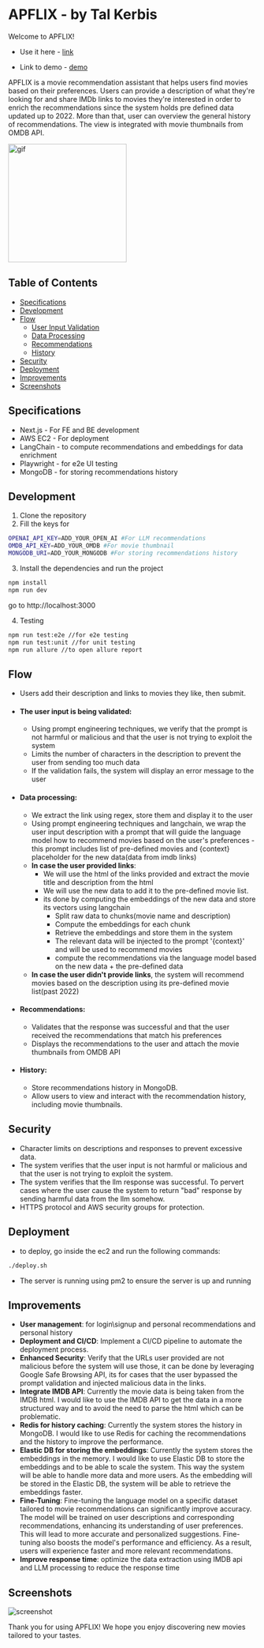 # APFLIX - by Tal Kerbis
Welcome to APFLIX! 

- Use it here - [link](http://www.talkerbis.com)

- Link to demo - [demo](https://app.storylane.io/share/1uozjpd96qh3)



APFLIX is a movie recommendation assistant that helps users find movies based on their preferences. Users can provide a description of what they're looking for and share IMDb links to movies they're interested in order to enrich the recommendations since the system holds pre defined data updated up to 2022.
More than that, user can overview the general history of recommendations.
The view is integrated with movie thumbnails from OMDB API.

<img src="./public/demo.gif" alt="gif" width="240"/>

## Table of Contents
- [Specifications](#Specifications)
- [Development](#Development)
- [Flow](#Flow)
   - [User Input Validation](#User-Input-Validation)
  - [Data Processing](#Data-Processing)
  - [Recommendations](#Recommendations)
  - [History](#History)
- [Security](#Security)
- [Deployment](#Deployment)
- [Improvements](#Improvements)
- [Screenshots](#Screenshots)

## Specifications
- Next.js - For FE and BE development
- AWS EC2 - For deployment
- LangChain - to compute recommendations and embeddings for data enrichment
- Playwright - for e2e UI testing
- MongoDB - for storing recommendations history

## Development
1. Clone the repository 
2. Fill the keys for 
```bash
OPENAI_API_KEY=ADD_YOUR_OPEN_AI #For LLM recommendations
OMDB_API_KEY=ADD_YOUR_OMDB #For movie thumbnail
MONGODB_URI=ADD_YOUR_MONGODB #For storing recommendations history
```
3. Install the dependencies and run the project
```bash
npm install
npm run dev
```
go to http://localhost:3000

4. Testing
```bash
npm run test:e2e //for e2e testing
npm run test:unit //for unit testing
npm run allure //to open allure report
```


## Flow
- Users add their description and links to movies they like, then submit.
- #### **The user input is being validated**:
    - Using prompt engineering techniques, we verify that the prompt is not harmful or malicious and that the user is not trying to exploit the system
    - Limits the number of characters in the description to prevent the user from sending too much data
    - If the validation fails, the system will display an error message to the user
- #### **Data processing**:
    - We extract the link using regex, store them and display it to the user
    - Using prompt engineering techniques and langchain, we wrap the user input description with a prompt that will guide the language model how to recommend movies based on the user's preferences - this prompt includes list of pre-defined movies and {context} placeholder for the new data(data from imdb links)
    - **In case the user provided links**:
        - We will use the html of the links provided and extract the movie title and description from the html
        - We will use the new data to add it to the pre-defined movie list.
        - its done by computing the embeddings of the new data and store its vectors using langchain
            - Split raw data to chunks(movie name and description)
            - Compute the embeddings for each chunk
            - Retrieve the embeddings and store them in the system
            - The relevant data will be injected to the prompt '{context}' and will be used to recommend movies
            - compute the recommendations via the language model based on the new data + the pre-defined data
    - **In case the user didn't provide links**, the system will recommend movies based on the description using its pre-defined movie list(past 2022)
- #### **Recommendations**:
    - Validates that the response was successful and that the user received the recommendations that match his preferences
    - Displays the recommendations to the user and attach the movie thumbnails from OMDB API
- #### **History**:
  - Store recommendations history in MongoDB.
  - Allow users to view and interact with the recommendation history, including movie thumbnails.

## Security
- Character limits on descriptions and responses to prevent excessive data.
- The system verifies that the user input is not harmful or malicious and that the user is not trying to exploit the system.
- The system verifies that the llm response was successful. To pervert cases where the user cause the system to return "bad" response by sending harmful data from the llm somehow.
- HTTPS protocol and AWS security groups for protection.


## Deployment
- to deploy, go inside the ec2 and run the following commands:
```bash
./deploy.sh
```
- The server is running using pm2 to ensure the server is up and running

## Improvements
- **User management**: for login\signup and personal recommendations and personal history 
- **Deployment and CI/CD**: Implement a CI/CD pipeline to automate the deployment process. 
- **Enhanced Security**: Verify that the URLs user provided are not malicious before the system will use those, it can be done by leveraging Google Safe Browsing API, its for cases that the user bypassed the prompt validation and injected malicious data in the links.
- **Integrate IMDB API**: Currently the movie data is being taken from the IMDB html. I would like to use the IMDB API to get the data in a more structured way and to avoid the need to parse the html which can be problematic.
- **Redis for history caching**: Currently the system stores the history in MongoDB. I would like to use Redis for caching the recommendations and the history to improve the performance.
- **Elastic DB for storing the embeddings**: Currently the system stores the embeddings in the memory. I would like to use Elastic DB to store the embeddings and to be able to scale the system. This way the system will be able to handle more data and more users. As the embedding will be stored in the Elastic DB, the system will be able to retrieve the embeddings faster.
- **Fine-Tuning**: Fine-tuning the language model on a specific dataset tailored to movie recommendations can significantly improve accuracy. The model will be trained on user descriptions and corresponding recommendations, enhancing its understanding of user preferences. This will lead to more accurate and personalized suggestions. Fine-tuning also boosts the model's performance and efficiency. As a result, users will experience faster and more relevant recommendations.
- **Improve response time**: optimize the data extraction using IMDB api and LLM processing to reduce the response time


## Screenshots
![screenshot](./public/readme.png)

Thank you for using APFLIX! We hope you enjoy discovering new movies tailored to your tastes.